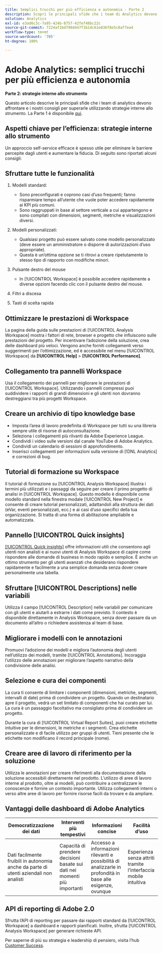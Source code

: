 ```yaml
---
title: Semplici trucchi per più efficienza e autonomia - Parte 2
description: Scopri le principali sfide che i team di Analytics devono affrontare e i nostri consigli per superarle con strategie interne allo strumento.
solution: Analytics
exl-id: e3ad6c3c-7a95-424b-8757-42fef48bc22c
source-git-commit: 7224af1bd798d447f1b14c61e836f8e5c8af7ea4
workflow-type: tm+mt
source-wordcount: '705'
ht-degree: 100%

---
```


# Adobe Analytics: semplici trucchi per più efficienza e autonomia

**Parte 2: strategie interne allo strumento**

Questo articolo descrive le principali sfide che i team di analytics devono affrontare e i nostri consigli per superarle utilizzando strategie interne allo strumento. La Parte 1 è disponibile [qui](/help/strategy/analytics-simple-hacks-for-efficiency-part-one.md).

## Aspetti chiave per l’efficienza: strategie interne allo strumento

Un approccio self-service efficace è spesso utile per eliminare le barriere percepite dagli utenti e aumentare la fiducia. Di seguito sono riportati alcuni consigli:

## Sfruttare tutte le funzionalità

1. Modelli standard:

   * Sono preconfigurati e coprono casi d’uso frequenti; fanno risparmiare tempo all’utente che vuole poter accedere rapidamente ai KPI più comuni.
   * Sono raggruppati in base al settore verticale a cui appartengono e sono compilati con dimensioni, segmenti, metriche e visualizzazioni diversi.

1. Modelli personalizzati:

   * Qualsiasi progetto può essere salvato come modello personalizzato (deve essere un amministratore o disporre di autorizzazioni d’uso appropriate).
   * Questa è un’ottima opzione se ti ritrovi a creare ripetutamente lo stesso tipo di rapporto con modifiche minori.

1. Pulsante destro del mouse

   * In [!UICONTROL Workspace] è possibile accedere rapidamente a diverse opzioni facendo clic con il pulsante destro del mouse.

1. Filtri a discesa

1. Tasti di scelta rapida

## Ottimizzare le prestazioni di Workspace

La pagina della guida sulle prestazioni di [!UICONTROL Analysis Workspace] mostra i fattori di rete, browser e progetto che influiscono sulle prestazioni del progetto. Per incentivare l’adozione della soluzione, crea delle dashboard più veloci. Vengono anche forniti collegamenti verso suggerimenti per l’ottimizzazione, ed è accessibile nel menu [!UICONTROL Workspace] da **[!UICONTROL Help]** > **[!UICONTROL Performance]**.

## Collegamento tra pannelli Workspace

Usa il collegamento dei pannelli per migliorare le prestazioni di [!UICONTROL Workspace]. Utilizzando i pannelli compressi puoi suddividere i rapporti di grandi dimensioni e gli utenti non dovranno destreggiarsi tra più progetti Workspace.

## Creare un archivio di tipo knowledge base

* Imposta l’area di lavoro predefinita di Workspace per tutti su una libreria sempre utile di risorse di autoconsultazione.
* Seleziona i collegamenti più rilvanti da Adobe Experience League.
* Condividi i video sulle versioni dal canale YouTube di Adobe Analytics.
* Condividi un calendario di sessioni di approfondimento.
* Inserisci collegamenti per informazioni sulla versione di [!DNL Analytics] e correzioni di bug.

## Tutorial di formazione su Workspace

Il tutorial di formazione su [!UICONTROL Analysis Workspace] illustra i termini più utilizzati e i passaggi da seguire per creare il primo progetto di analisi in [!UICONTROL Workspace]. Questo modello è disponibile come modello standard nella finestra modale [!UICONTROL New Project] e consente di creare tutorial personalizzati, adattandoli alla struttura dei dati (eVar, eventi personalizzati, ecc.) e ai casi d’uso specifici della tua organizzazione. Si tratta di una forma di abilitazione ampliabile e automatizzata.

## Pannello [!UICONTROL Quick insights]

[[!UICONTROL Quick insights]](https://experienceleague.adobe.com/docs/analytics/analyze/analysis-workspace/panels/quickinsight.html?lang=it) offre informazioni utili che consentono agli utenti non analisti e ai nuovi utenti di Analysis Workspace di capire come rispondere alle domande di business in modo rapido e semplice. È anche un ottimo strumento per gli utenti avanzati che desiderano rispondere rapidamente e facilmente a una semplice domanda senza dover creare personalmente una tabella.

## Sfruttare [!UICONTROL Descriptions] nelle variabili

Utilizza il campo [!UICONTROL Description] nelle variabili per comunicare con gli utenti e aiutarli a estrarre i dati come previsto. Il contesto è disponibile direttamente in Analysis Workspace, senza dover passare da un documento all’altro o richiedere assistenza al team di base.

## Migliorare i modelli con le annotazioni

Promuovi l’adozione dei modelli e migliora l’autonomia degli utenti nell’utilizzo dei modelli, tramite [!UICONTROL Annotations]. Incoraggia l’utilizzo delle annotazioni per migliorare l’aspetto narrativo della condivisione delle analisi.

## Selezione e cura dei componenti

La cura ti consente di limitare i componenti (dimensioni, metriche, segmenti, intervalli di date) prima di condividere un progetto. Quando un destinatario apre il progetto, vedrà un set limitato di componenti che hai curato per lui. La cura è un passaggio facoltativo ma consigliato prima di condividere un progetto.

Durante la cura di [!UICONTROL Virtual Report Suites], puoi creare etichette intuitive per le dimensioni, le metriche e i segmenti. Crea etichette personalizzate e di facile utilizzo per gruppi di utenti. Tieni presente che le etichette non modificano il record principale (nome).

## Creare aree di lavoro di riferimento per la soluzione

Utilizza le annotazioni per creare riferimenti alla documentazione della soluzione accessibili direttamente nel prodotto. L’utilizzo di aree di lavoro interne al prodotto, oltre ai modelli, può contribuire a centralizzare le conoscenze e fornire un contesto importante. Utilizza collegamenti interni o verso altre aree di lavoro per fornire risorse facili da trovare e da ampliare.

## Vantaggi delle dashboard di Adobe Analytics

| Democratizzazione dei dati | Interventi più tempestivi | Informazioni concise | Facilità d’uso |
| --- | --- | --- | --- |
| Dati facilmente fruibili in autonomia anche da parte di utenti aziendali non analisti | Capacità di prendere decisioni basate sui dati nei momenti più importanti | Accesso a informazioni rilevanti e possibilità di analizzarle in profondità in base alle esigenze, ovunque | Esperienza senza attriti tramite l’interfaccia mobile intuitiva |

## API di reporting di Adobe 2.0

Sfrutta l’API di reporting per passare dai rapporti standard da [!UICONTROL Workspace] a dashboard e rapporti pianificati. Inoltre, sfrutta [!UICONTROL Analysis Workspace] per generare richieste API.

Per saperne di più su strategia e leadership di pensiero, visita l’hub [Customer Success](https://experienceleague.adobe.com/docs/customer-success/customer-success/overview.html?lang=it).